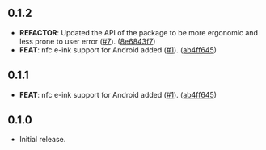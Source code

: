 ## 0.1.2

 - **REFACTOR**: Updated the API of the package to be more ergonomic and less prone to user error ([#7](https://github.com/flutter-and-friends/friends_badge/issues/7)). ([8e6843f7](https://github.com/flutter-and-friends/friends_badge/commit/8e6843f73b51b5b5bcb4b889c0636e8f7840c84f))
 - **FEAT**: nfc e-ink support for Android added ([#1](https://github.com/flutter-and-friends/friends_badge/issues/1)). ([ab4ff645](https://github.com/flutter-and-friends/friends_badge/commit/ab4ff645df56aaf5a8a4b3d6f934a6780fab2cf1))

## 0.1.1

 - **FEAT**: nfc e-ink support for Android added ([#1](https://github.com/spydon/friends_badge/issues/1)). ([ab4ff645](https://github.com/spydon/friends_badge/commit/ab4ff645df56aaf5a8a4b3d6f934a6780fab2cf1))

## 0.1.0

 - Initial release.
